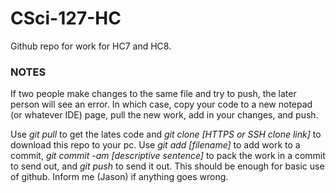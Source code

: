 # CSci-127-HC

Github repo for work for HC7 and HC8.

### NOTES

If two people make changes to the same file and try to push, the later person will see an error.
In which case, copy your code to a new notepad (or whatever IDE) page, pull the new work, add in your changes, and push.

Use *git pull* to get the lates code and *git clone [HTTPS or SSH clone link]* to download this repo to your pc.
Use *git add [filename]* to add work to a commit, *git commit -am [descriptive sentence]* to pack the work in a commit to send out, 
and *git push* to send it out. This should be enough for basic use of github. Inform me (Jason) if anything goes wrong.